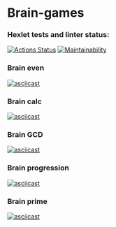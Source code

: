 # Brain-games

### Hexlet tests and linter status:
[![Actions Status](https://github.com/biryukovpavel/frontend-project-44/workflows/hexlet-check/badge.svg)](https://github.com/biryukovpavel/frontend-project-44/actions)
[![Maintainability](https://api.codeclimate.com/v1/badges/a46e47e1397996468607/maintainability)](https://codeclimate.com/github/biryukovpavel/frontend-project-44/maintainability)

### Brain even
[![asciicast](https://asciinema.org/a/517519.svg)](https://asciinema.org/a/517519)

### Brain calc
[![asciicast](https://asciinema.org/a/517529.svg)](https://asciinema.org/a/517529)

### Brain GCD
[![asciicast](https://asciinema.org/a/517532.svg)](https://asciinema.org/a/517532)

### Brain progression
[![asciicast](https://asciinema.org/a/517601.svg)](https://asciinema.org/a/517601)

### Brain prime
[![asciicast](https://asciinema.org/a/7rBM1fJqSAFypeu0CRqChD2jq.svg)](https://asciinema.org/a/7rBM1fJqSAFypeu0CRqChD2jq)
